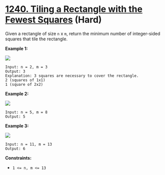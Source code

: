 # [1240. Tiling a Rectangle with the Fewest Squares][link] (Hard)

[link]: https://leetcode.com/problems/tiling-a-rectangle-with-the-fewest-squares/

Given a rectangle of size `n` x `m`, return the minimum number of integer-sided squares that tile the
rectangle.

**Example 1:**

![](https://assets.leetcode.com/uploads/2019/10/17/sample_11_1592.png)

```
Input: n = 2, m = 3
Output: 3
Explanation: 3 squares are necessary to cover the rectangle.
2 (squares of 1x1)
1 (square of 2x2)
```

**Example 2:**

![](https://assets.leetcode.com/uploads/2019/10/17/sample_22_1592.png)

```
Input: n = 5, m = 8
Output: 5
```

**Example 3:**

![](https://assets.leetcode.com/uploads/2019/10/17/sample_33_1592.png)

```
Input: n = 11, m = 13
Output: 6
```

**Constraints:**

- `1 <= n, m <= 13`
